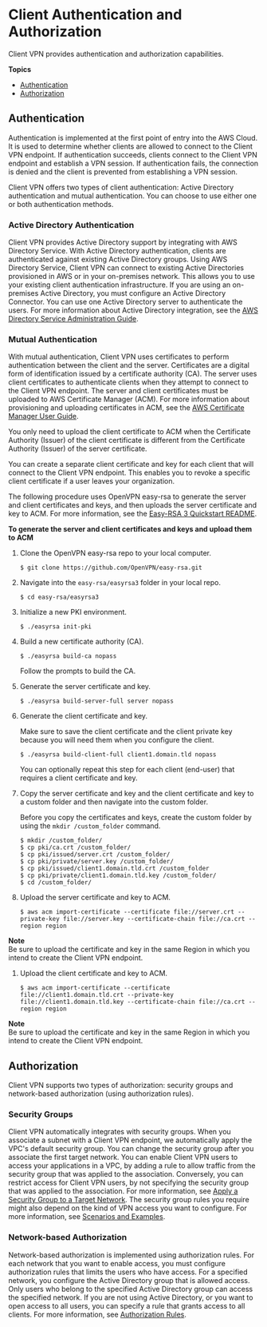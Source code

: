 # Client Authentication and Authorization<a name="authentication-authorization"></a>

Client VPN provides authentication and authorization capabilities\.

**Topics**
+ [Authentication](#client-authentication)
+ [Authorization](#client-authorization)

## Authentication<a name="client-authentication"></a>

Authentication is implemented at the first point of entry into the AWS Cloud\. It is used to determine whether clients are allowed to connect to the Client VPN endpoint\. If authentication succeeds, clients connect to the Client VPN endpoint and establish a VPN session\. If authentication fails, the connection is denied and the client is prevented from establishing a VPN session\.

Client VPN offers two types of client authentication: Active Directory authentication and mutual authentication\. You can choose to use either one or both authentication methods\.

### Active Directory Authentication<a name="ad"></a>

Client VPN provides Active Directory support by integrating with AWS Directory Service\. With Active Directory authentication, clients are authenticated against existing Active Directory groups\. Using AWS Directory Service, Client VPN can connect to existing Active Directories provisioned in AWS or in your on\-premises network\. This allows you to use your existing client authentication infrastructure\. If you are using an on\-premises Active Directory, you must configure an Active Directory Connector\. You can use one Active Directory server to authenticate the users\. For more information about Active Directory integration, see the [AWS Directory Service Administration Guide](https://docs.aws.amazon.com/directoryservice/latest/admin-guide/)\.

### Mutual Authentication<a name="mutual"></a>

With mutual authentication, Client VPN uses certificates to perform authentication between the client and the server\. Certificates are a digital form of identification issued by a certificate authority \(CA\)\. The server uses client certificates to authenticate clients when they attempt to connect to the Client VPN endpoint\. The server and client certificates must be uploaded to AWS Certificate Manager \(ACM\)\. For more information about provisioning and uploading certificates in ACM, see the [AWS Certificate Manager User Guide](https://docs.aws.amazon.com/acm/latest/userguide/)\. 

You only need to upload the client certificate to ACM when the Certificate Authority \(Issuer\) of the client certificate is different from the Certificate Authority \(Issuer\) of the server certificate\.

You can create a separate client certificate and key for each client that will connect to the Client VPN endpoint\. This enables you to revoke a specific client certificate if a user leaves your organization\.

The following procedure uses OpenVPN easy\-rsa to generate the server and client certificates and keys, and then uploads the server certificate and key to ACM\. For more information, see the [Easy\-RSA 3 Quickstart README](https://github.com/OpenVPN/easy-rsa/blob/v3.0.6/README.quickstart.md)\.

**To generate the server and client certificates and keys and upload them to ACM**

1. Clone the OpenVPN easy\-rsa repo to your local computer\.

   ```
   $ git clone https://github.com/OpenVPN/easy-rsa.git
   ```

1. Navigate into the `easy-rsa/easyrsa3` folder in your local repo\.

   ```
   $ cd easy-rsa/easyrsa3
   ```

1. Initialize a new PKI environment\.

   ```
   $ ./easyrsa init-pki
   ```

1. Build a new certificate authority \(CA\)\.

   ```
   $ ./easyrsa build-ca nopass
   ```

   Follow the prompts to build the CA\.

1. Generate the server certificate and key\.

   ```
   $ ./easyrsa build-server-full server nopass
   ```

1. Generate the client certificate and key\.

   Make sure to save the client certificate and the client private key because you will need them when you configure the client\.

   ```
   $ ./easyrsa build-client-full client1.domain.tld nopass
   ```

   You can optionally repeat this step for each client \(end\-user\) that requires a client certificate and key\.

1. Copy the server certificate and key and the client certificate and key to a custom folder and then navigate into the custom folder\.

   Before you copy the certificates and keys, create the custom folder by using the `mkdir /custom_folder` command\.

   ```
   $ mkdir /custom_folder/
   $ cp pki/ca.crt /custom_folder/
   $ cp pki/issued/server.crt /custom_folder/
   $ cp pki/private/server.key /custom_folder/
   $ cp pki/issued/client1.domain.tld.crt /custom_folder
   $ cp pki/private/client1.domain.tld.key /custom_folder/
   $ cd /custom_folder/
   ```

1. Upload the server certificate and key to ACM\.

   ```
   $ aws acm import-certificate --certificate file://server.crt --private-key file://server.key --certificate-chain file://ca.crt --region region
   ```
**Note**  
Be sure to upload the certificate and key in the same Region in which you intend to create the Client VPN endpoint\.

1. Upload the client certificate and key to ACM\.

   ```
   $ aws acm import-certificate --certificate file://client1.domain.tld.crt --private-key file://client1.domain.tld.key --certificate-chain file://ca.crt --region region
   ```
**Note**  
Be sure to upload the certificate and key in the same Region in which you intend to create the Client VPN endpoint\.

## Authorization<a name="client-authorization"></a>

Client VPN supports two types of authorization: security groups and network\-based authorization \(using authorization rules\)\.

### Security Groups<a name="security-groups"></a>

Client VPN automatically integrates with security groups\. When you associate a subnet with a Client VPN endpoint, we automatically apply the VPC's default security group\. You can change the security group after you associate the first target network\. You can enable Client VPN users to access your applications in a VPC, by adding a rule to allow traffic from the security group that was applied to the association\. Conversely, you can restrict access for Client VPN users, by not specifying the security group that was applied to the association\. For more information, see [Apply a Security Group to a Target Network](cvpn-working-target.md#cvpn-working-target-apply)\. The security group rules you require might also depend on the kind of VPN access you want to configure\. For more information, see [Scenarios and Examples](scenario.md)\.

### Network\-based Authorization<a name="auth-rules"></a>

Network\-based authorization is implemented using authorization rules\. For each network that you want to enable access, you must configure authorization rules that limits the users who have access\. For a specified network, you configure the Active Directory group that is allowed access\. Only users who belong to the specified Active Directory group can access the specified network\. If you are not using Active Directory, or you want to open access to all users, you can specify a rule that grants access to all clients\. For more information, see [Authorization Rules](cvpn-working-rules.md)\.